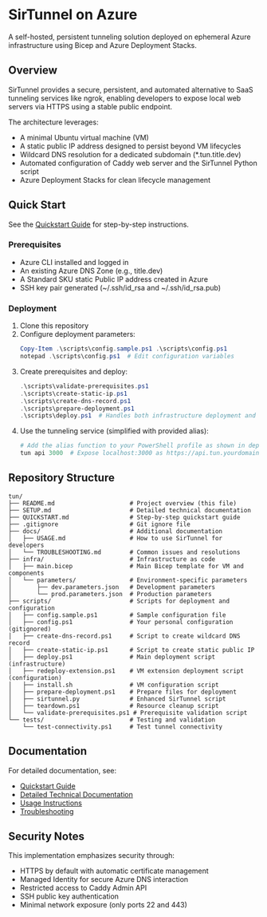 # SirTunnel on Azure

A self-hosted, persistent tunneling solution deployed on ephemeral Azure infrastructure using Bicep and Azure Deployment Stacks.

## Overview

SirTunnel provides a secure, persistent, and automated alternative to SaaS tunneling services like ngrok, enabling developers to expose local web servers via HTTPS using a stable public endpoint.

The architecture leverages:

- A minimal Ubuntu virtual machine (VM)
- A static public IP address designed to persist beyond VM lifecycles
- Wildcard DNS resolution for a dedicated subdomain (*.tun.title.dev)
- Automated configuration of Caddy web server and the SirTunnel Python script
- Azure Deployment Stacks for clean lifecycle management

## Quick Start

See the [Quickstart Guide](QUICKSTART.md) for step-by-step instructions.

### Prerequisites

- Azure CLI installed and logged in
- An existing Azure DNS Zone (e.g., title.dev)
- A Standard SKU static Public IP address created in Azure
- SSH key pair generated (~/.ssh/id_rsa and ~/.ssh/id_rsa.pub)

### Deployment

1. Clone this repository
2. Configure deployment parameters:
   ```powershell
   Copy-Item .\scripts\config.sample.ps1 .\scripts\config.ps1
   notepad .\scripts\config.ps1  # Edit configuration variables
   ```
3. Create prerequisites and deploy:
   ```powershell
   .\scripts\validate-prerequisites.ps1
   .\scripts\create-static-ip.ps1
   .\scripts\create-dns-record.ps1
   .\scripts\prepare-deployment.ps1
   .\scripts\deploy.ps1  # Handles both infrastructure deployment and VM configuration
   ```
4. Use the tunneling service (simplified with provided alias):
   ```powershell
   # Add the alias function to your PowerShell profile as shown in deployment output
   tun api 3000  # Expose localhost:3000 as https://api.tun.yourdomain.com
   ```

## Repository Structure

```
tun/
├── README.md                     # Project overview (this file)
├── SETUP.md                      # Detailed technical documentation
├── QUICKSTART.md                 # Step-by-step quickstart guide
├── .gitignore                    # Git ignore file
├── docs/                         # Additional documentation
│   ├── USAGE.md                  # How to use SirTunnel for developers
│   └── TROUBLESHOOTING.md        # Common issues and resolutions
├── infra/                        # Infrastructure as code
│   ├── main.bicep                # Main Bicep template for VM and components
│   └── parameters/               # Environment-specific parameters 
│       ├── dev.parameters.json   # Development parameters
│       └── prod.parameters.json  # Production parameters
├── scripts/                      # Scripts for deployment and configuration
│   ├── config.sample.ps1         # Sample configuration file
│   ├── config.ps1                # Your personal configuration (gitignored)
│   ├── create-dns-record.ps1     # Script to create wildcard DNS record
│   ├── create-static-ip.ps1      # Script to create static public IP
│   ├── deploy.ps1                # Main deployment script (infrastructure)
│   ├── redeploy-extension.ps1    # VM extension deployment script (configuration)
│   ├── install.sh                # VM configuration script
│   ├── prepare-deployment.ps1    # Prepare files for deployment
│   ├── sirtunnel.py              # Enhanced SirTunnel script
│   ├── teardown.ps1              # Resource cleanup script
│   └── validate-prerequisites.ps1 # Prerequisite validation script
└── tests/                        # Testing and validation
    └── test-connectivity.ps1     # Test tunnel connectivity
```

## Documentation

For detailed documentation, see:

- [Quickstart Guide](QUICKSTART.md)
- [Detailed Technical Documentation](SETUP.md)
- [Usage Instructions](docs/USAGE.md)
- [Troubleshooting](docs/TROUBLESHOOTING.md)

## Security Notes

This implementation emphasizes security through:
- HTTPS by default with automatic certificate management
- Managed Identity for secure Azure DNS interaction
- Restricted access to Caddy Admin API 
- SSH public key authentication
- Minimal network exposure (only ports 22 and 443)
